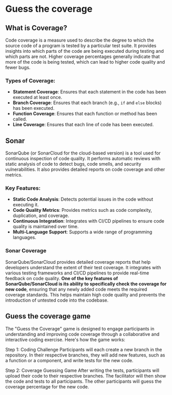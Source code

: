 # Guess the coverage

## What is Coverage?

Code coverage is a measure used to describe the degree to which the source code of a program is tested by a particular test suite. It provides insights into which parts of the code are being executed during testing and which parts are not. Higher coverage percentages generally indicate that more of the code is being tested, which can lead to higher code quality and fewer bugs.

### Types of Coverage:
- **Statement Coverage**: Ensures that each statement in the code has been executed at least once.
- **Branch Coverage**: Ensures that each branch (e.g., `if` and `else` blocks) has been executed.
- **Function Coverage**: Ensures that each function or method has been called.
- **Line Coverage**: Ensures that each line of code has been executed.

## Sonar

SonarQube (or SonarCloud for the cloud-based version) is a tool used for continuous inspection of code quality. It performs automatic reviews with static analysis of code to detect bugs, code smells, and security vulnerabilities. It also provides detailed reports on code coverage and other metrics.

### Key Features:
- **Static Code Analysis**: Detects potential issues in the code without executing it.
- **Code Quality Metrics**: Provides metrics such as code complexity, duplication, and coverage.
- **Continuous Integration**: Integrates with CI/CD pipelines to ensure code quality is maintained over time.
- **Multi-Language Support**: Supports a wide range of programming languages.

### Sonar Coverage

SonarQube/SonarCloud provides detailed coverage reports that help developers understand the extent of their test coverage. It integrates with various testing frameworks and CI/CD pipelines to provide real-time feedback on code quality. **One of the key features of SonarQube/SonarCloud is its ability to specifically check the coverage for new code**, ensuring that any newly added code meets the required coverage standards. This helps maintain high code quality and prevents the introduction of untested code into the codebase.

## Guess the coverage game

The "Guess the Coverage" game is designed to engage participants in understanding and improving code coverage through a collaborative and interactive coding exercise. Here's how the game works:

Step 1: Coding Challenge
Participants will each create a new branch in the repository. In their respective branches, they will add new features, such as a function or a component, and write tests for the new code.

Step 2: Coverage Guessing Game
After writing the tests, participants will upload their code to their respective branches. The facilitator will then show the code and tests to all participants. The other participants will guess the coverage percentage for the new code.
